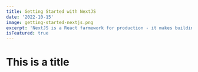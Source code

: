 ```yaml
---
title: Getting Started with NextJS
date: '2022-10-15'
image: getting-started-nextjs.png
excerpt: 'NextJS is a React farmework for production - it makes building fullstack React apps and sites a breeze to ship with built-in SSR.'
isFeatured: true
---
```


# This is a title